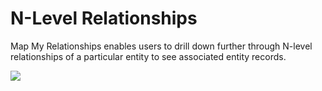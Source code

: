 # N-Level Relationships

Map My Relationships enables users to drill down further through N-level relationships of a particular entity to see associated entity records.

![](<../../.gitbook/assets/Child Conf\_11.png>)
